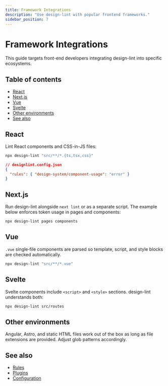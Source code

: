 ```yaml
---
title: Framework Integrations
description: "Use design-lint with popular frontend frameworks."
sidebar_position: 7
---
```


# Framework Integrations

This guide targets front-end developers integrating design-lint into specific ecosystems.

## Table of contents
- [React](#react)
- [Next.js](#nextjs)
- [Vue](#vue)
- [Svelte](#svelte)
- [Other environments](#other-environments)
- [See also](#see-also)

## React
Lint React components and CSS-in-JS files:

```bash
npx design-lint "src/**/*.{ts,tsx,css}"
```

```json
// designlint.config.json
{
  "rules": { "design-system/component-usage": "error" }
}
```

## Next.js
Run design-lint alongside `next lint` or as a separate script. The example below enforces token usage in pages and components:

```bash
npx design-lint pages components
```

## Vue
`.vue` single‑file components are parsed so template, script, and style blocks are checked automatically.

```bash
npx design-lint "src/**/*.vue"
```

## Svelte
Svelte components include `<script>` and `<style>` sections. design-lint understands both:

```bash
npx design-lint src/routes
```

## Other environments
Angular, Astro, and static HTML files work out of the box as long as file extensions are provided. Adjust glob patterns accordingly.

## See also
- [Rules](./rules/index.md)
- [Plugins](./plugins.md)
- [Configuration](./configuration.md)
